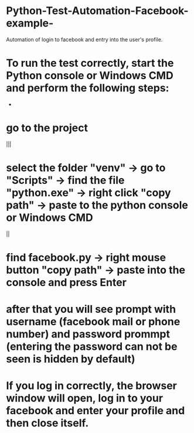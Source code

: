 # Python-Test-Automation-Facebook-example-

Automation of login to facebook and entry into the user's profile.


# To run the test correctly, start the Python console or Windows CMD and perform the following steps:
* 
# go to the project

|||

# select the folder "venv" -> go to "Scripts" -> find the file "python.exe" -> right click "copy path" -> paste to the python console or Windows CMD
||
# find facebook.py -> right mouse button "copy path" -> paste into the console and press Enter

# after that you will see prompt with username (facebook mail or phone number) and password prommpt (entering the password can not be seen is hidden by default)

# If you log in correctly, the browser window will open, log in to your facebook and enter your profile and then close itself.
